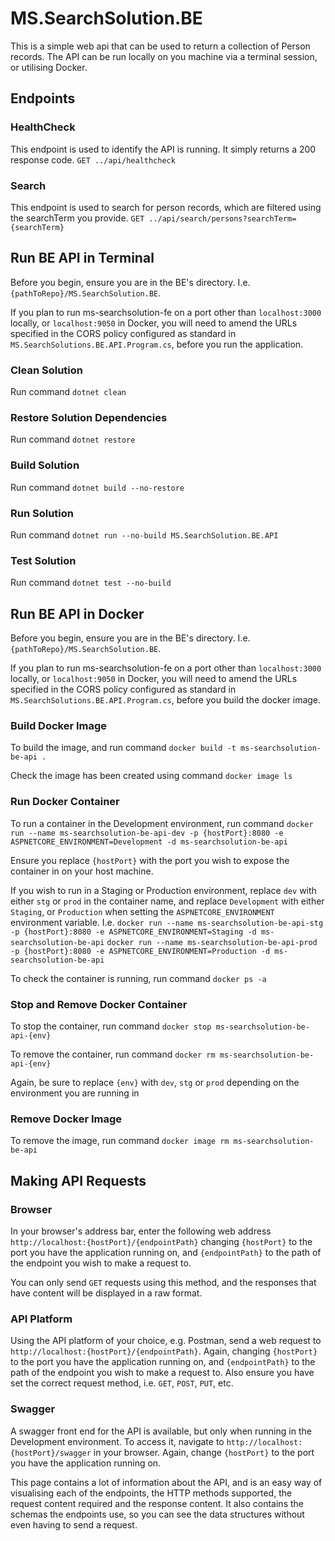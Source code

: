 # MS.SearchSolution.BE

This is a simple web api that can be used to return a collection of Person records.
The API can be run locally on you machine via a terminal session, or utilising Docker.

## Endpoints

### HealthCheck
This endpoint is used to identify the API is running. It simply returns a 200 response code.
`GET ../api/healthcheck`

### Search
This endpoint is used to search for person records, which are filtered using the searchTerm you provide.
`GET ../api/search/persons?searchTerm={searchTerm}`

## Run BE API in Terminal

Before you begin, ensure you are in the BE's directory. I.e. `{pathToRepo}/MS.SearchSolution.BE`.

If you plan to run ms-searchsolution-fe on a port other than `localhost:3000` locally, or `localhost:9050` in Docker, you will need to amend the URLs specified in the CORS policy configured as standard in `MS.SearchSolutions.BE.API.Program.cs`, before you run the application.

### Clean Solution
Run command
`dotnet clean`

### Restore Solution Dependencies
Run command
`dotnet restore`

### Build Solution
Run command
`dotnet build --no-restore`

### Run Solution
Run command
`dotnet run --no-build MS.SearchSolution.BE.API`

### Test Solution
Run command
`dotnet test --no-build`

## Run BE API in Docker

Before you begin, ensure you are in the BE's directory. I.e. `{pathToRepo}/MS.SearchSolution.BE`.

If you plan to run ms-searchsolution-fe on a port other than `localhost:3000` locally, or `localhost:9050` in Docker, you will need to amend the URLs specified in the CORS policy configured as standard in `MS.SearchSolutions.BE.API.Program.cs`, before you build the docker image.

### Build Docker Image
To build the image, and run command
`docker build -t ms-searchsolution-be-api .`

Check the image has been created using command
`docker image ls`

### Run Docker Container
To run a container in the Development environment, run command
`docker run --name ms-searchsolution-be-api-dev -p {hostPort}:8080 -e ASPNETCORE_ENVIRONMENT=Development -d ms-searchsolution-be-api`

Ensure you replace `{hostPort}` with the port you wish to expose the container in on your host machine.

If you wish to run in a Staging or Production environment, replace `dev` with either `stg` or `prod` in the container name, and replace `Development` with either `Staging`, or `Production` when setting the `ASPNETCORE_ENVIRONMENT` environment variable. I.e.
`docker run --name ms-searchsolution-be-api-stg -p {hostPort}:8080 -e ASPNETCORE_ENVIRONMENT=Staging -d ms-searchsolution-be-api`
`docker run --name ms-searchsolution-be-api-prod -p {hostPort}:8080 -e ASPNETCORE_ENVIRONMENT=Production -d ms-searchsolution-be-api`

To check the container is running, run command `docker ps -a`

### Stop and Remove Docker Container
To stop the container, run command
`docker stop ms-searchsolution-be-api-{env}`

To remove the container, run command
`docker rm ms-searchsolution-be-api-{env}`

Again, be sure to replace `{env}` with `dev`, `stg` or `prod` depending on the environment you are running in

### Remove Docker Image
To remove the image, run command
`docker image rm ms-searchsolution-be-api`

## Making API Requests

### Browser
In your browser's address bar, enter the following web address `http://localhost:{hostPort}/{endpointPath}` changing `{hostPort}` to the port you have the application running on, and `{endpointPath}` to the path of the endpoint you wish to make a request to.

You can only send `GET` requests using this method, and the responses that have content will be displayed in a raw format.

### API Platform
Using the API platform of your choice, e.g. Postman, send a web request to `http://localhost:{hostPort}/{endpointPath}`. Again, changing `{hostPort}` to the port you have the application running on, and `{endpointPath}` to the path of the endpoint you wish to make a request to. Also ensure you have set the correct request method, i.e. `GET`, `POST`, `PUT`, etc.

### Swagger
A swagger front end for the API is available, but only when running in the Development environment. To access it, navigate to `http://localhost:{hostPort}/swagger` in your browser.
Again, change `{hostPort}` to the port you have the application running on.

This page contains a lot of information about the API, and is an easy way of visualising each of the endpoints, the HTTP methods supported, the request content required and the response content. It also contains the schemas the endpoints use, so you can see the data structures without even having to send a request.